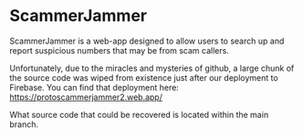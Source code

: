 # ScammerJammer
ScammerJammer is a web-app designed to allow users to search up and report suspicious numbers that may be from scam callers.

Unfortunately, due to the miracles and mysteries of github, a large chunk of the source code was wiped from existence just after our deployment to Firebase. You can find that deployment here: https://protoscammerjammer2.web.app/

What source code that could be recovered is located within the main branch.
